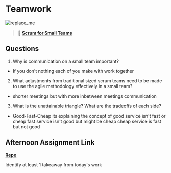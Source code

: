 # Teamwork

![replace_me](https://codeworks.blob.core.windows.net/public/assets/img/illustrations/placeholder.svg)

> **📖 [Scrum for Small Teams](https://codeworksacademy.com/fs-student-guide/resources/wk8-9/02-Scrum-For-Small-Teams)**

## Questions

1. Why is communication on a small team important?
- If you don't nothing each of you make with work together

2. What adjustments from traditional sized scrum teams need to be made to use the agile methodology effectively in a small team?
- shorter meetings but with more inbetween meetings communication

3. What is the unattainable triangle? What are the tradeoffs of each side?
- Good-Fast-Cheap its explaining the concept of good service isn't fast or cheap
fast service isn't good but might be cheap
cheap service is fast but not good

## Afternoon Assignment Link

**[Repo](https://github.com/pkrueger/lego-traders)**

Identify at least 1 takeaway from today's work
